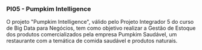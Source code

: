 ### PI05 - Pumpkim Intelligence

O projeto "Pumpkim Intelligence", válido pelo Projeto Integrador 5 do curso de Big Data para Negócios, tem como objetivo realizar a Gestão de Estoque dos produtos comercializados pela empresa Pumpkim Saudável, um restaurante com a temática de comida saudável e produtos naturais.
